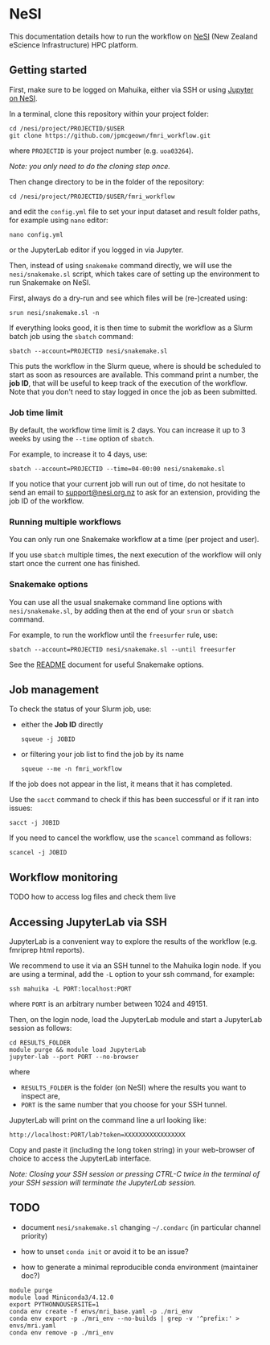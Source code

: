 #  NeSI

This documentation details how to run the workflow on [NeSI](https://www.nesi.org.nz/) (New Zealand eScience Infrastructure) HPC platform.


## Getting started

First, make sure to be logged on Mahuika, either via SSH or using [Jupyter on NeSI](https//jupyter.nesi.org.nz).

In a terminal, clone this repository within your project folder:

```
cd /nesi/project/PROJECTID/$USER
git clone https://github.com/jpmcgeown/fmri_workflow.git
```

where `PROJECTID` is your project number (e.g. `uoa03264`).

*Note: you only need to do the cloning step once.*

Then change directory to be in the folder of the repository:

```
cd /nesi/project/PROJECTID/$USER/fmri_workflow
```

and edit the `config.yml` file to set your input dataset and result folder paths, for example using `nano` editor:

```
nano config.yml
```

or the JupyterLab editor if you logged in via Jupyter.

Then, instead of using `snakemake` command directly, we will use the `nesi/snakemake.sl` script, which takes care of setting up the environment to run Snakemake on NeSI.

First, always do a dry-run and see which files will be (re-)created using:

```
srun nesi/snakemake.sl -n
```

If everything looks good, it is then time to submit the workflow as a Slurm batch job using the `sbatch` command:

```
sbatch --account=PROJECTID nesi/snakemake.sl
```

This puts the workflow in the Slurm queue, where is should be scheduled to start as soon as resources are available.
This command print a number, the **job ID**, that will be useful to keep track of the execution of the workflow.
Note that you don't need to stay logged in once the job as been submitted.

### Job time limit

By default, the workflow time limit is 2 days.
You can increase it up to 3 weeks by using the `--time` option of `sbatch`.

For example, to increase it to 4 days, use:

```
sbatch --account=PROJECTID --time=04-00:00 nesi/snakemake.sl
```

If you notice that your current job will run out of time, do not hesitate to send an email to support@nesi.org.nz to ask for an extension, providing the job ID of the workflow.


### Running multiple workflows

You can only run one Snakemake workflow at a time (per project and user).

If you use `sbatch` multiple times, the next execution of the workflow will only start once the current one has finished.


### Snakemake options

You can use all the usual snakemake command line options with `nesi/snakemake.sl`, by adding then at the end of your `srun` or `sbatch` command.

For example, to run the workflow until the `freesurfer` rule, use:

```
sbatch --account=PROJECTID nesi/snakemake.sl --until freesurfer
```

See the [README](README.md#Useful-Snakemake-options) document for useful Snakemake options.


## Job management

To check the status of your Slurm job, use:

- either the **Job ID** directly

  ```
  squeue -j JOBID
  ```

- or filtering your job list to find the job by its name

  ```
  squeue --me -n fmri_workflow
  ```

If the job does not appear in the list, it means that it has completed.

Use the `sacct` command to check if this has been successful or if it ran into issues:

```
sacct -j JOBID
```

If you need to cancel the workflow, use the `scancel` command as follows:

```
scancel -j JOBID
```


## Workflow monitoring

TODO how to access log files and check them live


## Accessing JupyterLab via SSH

JupyterLab is a convenient way to explore the results of the workflow (e.g. fmriprep html reports).

We recommend to use it via an SSH tunnel to the Mahuika login node.
If you are using a terminal, add the `-L` option to your ssh command, for example:

```
ssh mahuika -L PORT:localhost:PORT
```

where `PORT` is an arbitrary number between 1024 and 49151.

Then, on the login node, load the JupyterLab module and start a JupyterLab session as follows:

```
cd RESULTS_FOLDER
module purge && module load JupyterLab
jupyter-lab --port PORT --no-browser
```

where

- `RESULTS_FOLDER` is the folder (on NeSI) where the results you want to inspect are,
- `PORT` is the same number that you choose for your SSH tunnel.

JupyterLab will print on the command line a url looking like:

```
http://localhost:PORT/lab?token=XXXXXXXXXXXXXXXXX
```

Copy and paste it (including the long token string) in your web-browser of choice to access the JupyterLab interface.

*Note: Closing your SSH session or pressing CTRL-C twice in the terminal of your SSH session will terminate the JupyterLab session.*


## TODO

- document `nesi/snakemake.sl` changing `~/.condarc` (in particular channel priority)

- how to unset `conda init` or avoid it to be an issue?

- how to generate a minimal reproducible conda environment (maintainer doc?)

```
module purge
module load Miniconda3/4.12.0
export PYTHONNOUSERSITE=1
conda env create -f envs/mri_base.yaml -p ./mri_env
conda env export -p ./mri_env --no-builds | grep -v '^prefix:' > envs/mri.yaml
conda env remove -p ./mri_env
```

